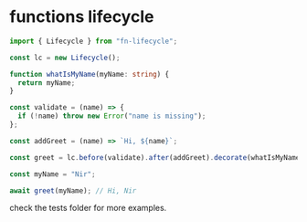 # functions lifecycle

```ts
import { Lifecycle } from "fn-lifecycle";

const lc = new Lifecycle();

function whatIsMyName(myName: string) {
  return myName;
}

const validate = (name) => {
  if (!name) throw new Error("name is missing");
};

const addGreet = (name) => `Hi, ${name}`;

const greet = lc.before(validate).after(addGreet).decorate(whatIsMyName);

const myName = "Nir";

await greet(myName); // Hi, Nir
```

check the tests folder for more examples.
